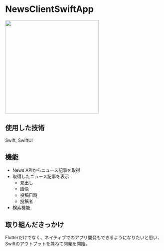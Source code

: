 # NewsClientSwiftApp
<img src="https://user-images.githubusercontent.com/82624334/209466801-523b7fae-6863-4769-8320-d485109f68ac.png" width="300">

## 使用した技術
Swift, SwiftUI

## 機能
* News APIからニュース記事を取得
* 取得したニュース記事を表示
  * 見出し
  * 画像
  * 投稿日時
  * 投稿者
* 検索機能

## 取り組んだきっかけ
Flutterだけでなく、ネイティブでのアプリ開発もできるようになりたいと思い、Swiftのアウトプットを兼ねて開発を開始。
